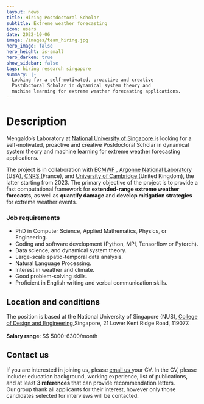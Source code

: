 ```yaml
---
layout: news
title: Hiring Postdoctoral Scholar
subtitle: Extreme weather forecasting
icon: users
date: 2022-10-06
image: /images/team_hiring.jpg
hero_image: false
hero_height: is-small
hero_darken: true
show_sidebar: false
tags: hiring research singapore
summary: |-
  Looking for a self-motivated, proactive and creative
  Postdoctoral Scholar in dynamical system theory and
  machine learning for extreme weather forecasting applications.
---
```




<html>
  <div class="content">
  <h1> Description </h1>
  Mengaldo’s Laboratory at <a href="https://cde.nus.edu.sg">
  National University of Singapore </a> is looking for a
  self-motivated, proactive and creative Postdoctoral Scholar
  in dynamical system theory and machine learning for extreme
  weather forecasting applications.

  The project is in collaboration with <a href="https://www.ecmwf.int">
  ECMWF </a>, <a href="https://www.anl.gov"> Argonne National Laboratory
  </a> (USA), <a href="https://www.lsce.ipsl.fr/Pisp/davide.faranda/">
  CNRS </a> (France), and <a href="https://www.cam.ac.uk"> University
  of Cambridge </a> (United Kingdom), the latter starting from 2023.
  The primary objective of the project is to provide a fast computational
  framework for <b>extended-range extreme weather forecasts</b>, as
  well as <b>quantify damage</b> and <b>develop mitigation strategies</b>
  for extreme weather events.
  </div>

  <div class="content">
  <h3> Job requirements </h3>
  <ul>
    <li> PhD in Computer Science, Applied Mathematics, Physics, or Engineering. </li>
    <li> Coding and software development (Python, MPI, Tensorflow or Pytorch). </li>
    <li> Data science, and dynamical system theory. </li>
    <li> Large-scale spatio-temporal data analysis. </li>
    <li> Natural Language Processing. </li>
    <li> Interest in weather and climate. </li>
    <li> Good problem-solving skills. </li>
    <li> Proficient in English writing and verbal communication skills. </li>
  </ul>
  </div>

  <div class="content">
  <h2 style="font-size:150%;font-weight:bold;"> Location and conditions </h2>
  The position is based at the National University of Singapore (NUS),
  <a href="https://cde.nus.edu.sg"> College of Design and Engineering </a>
  Singapore, 21 Lower Kent Ridge Road, 119077.
  <br><br>
  <b>Salary range</b>: S$ 5000-6300/month
  </div>

  <div class="content">
  <h2> Contact us </h2>
  If you are interested in joining us, please <a href="mailto:mpegim@nus.edu.sg"> email us </a>
  your CV. In the CV, please include: education background, working
  experience, list of publications, and at least <b>3 references</b>
  that can provide recommendation letters.
  </div>

  <div class="notification is-warning is-light">
    Our group thank all applicants for their interest,
    however only those candidates selected for interviews
    will be contacted.
  </div>
  <br>
</html>
